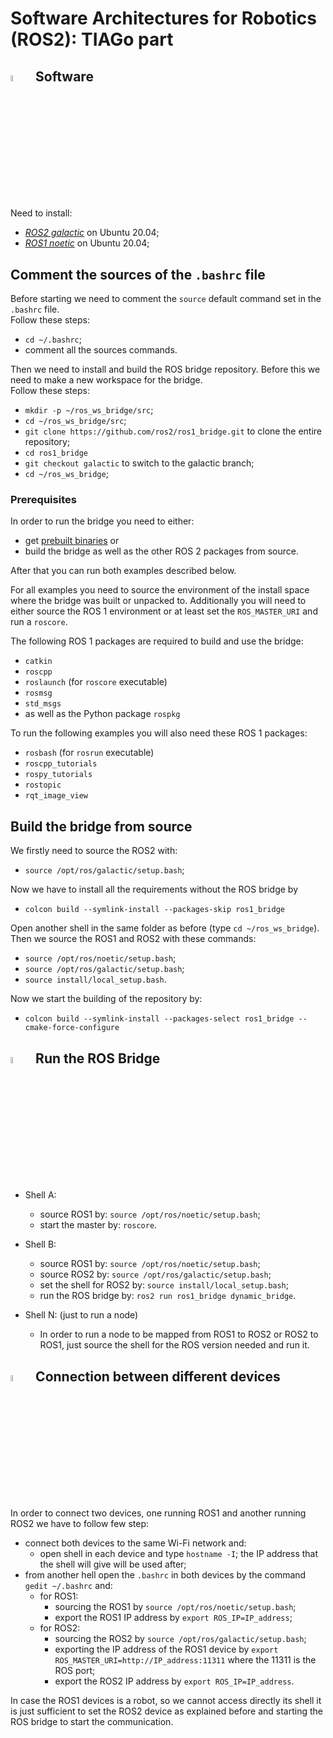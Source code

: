# Software Architectures for Robotics (ROS2): TIAGo part

## <img src="https://user-images.githubusercontent.com/62358773/177950955-29f674e4-edee-4e5a-a7bc-fd5b10494816.png" width="5%" height="5%">&nbsp;&nbsp;&nbsp;Software
Need to install:
* [_ROS2 galactic_](https://docs.ros.org/en/galactic/index.html) on Ubuntu 20.04;
* [_ROS1 noetic_](http://wiki.ros.org/noetic/Installation/Ubuntu) on Ubuntu 20.04;

## Comment the sources of the `.bashrc` file
Before starting we need to comment the `source` default command set in the `.bashrc` file. </br>
Follow these steps:
* `cd ~/.bashrc`;
* comment all the sources commands.

Then we need to install and build the ROS bridge repository. Before this we need to make a new workspace for the bridge. </br>
Follow these steps:
* `mkdir -p ~/ros_ws_bridge/src`;
* `cd ~/ros_ws_bridge/src`;
* `git clone https://github.com/ros2/ros1_bridge.git` to clone the entire repository;
* `cd ros1_bridge`
* `git checkout galactic` to switch to the galactic branch;
* `cd ~/ros_ws_bridge`;

### Prerequisites

In order to run the bridge you need to either:

* get [prebuilt binaries](https://github.com/ros2/ros2/releases) or
* build the bridge as well as the other ROS 2 packages from source.

After that you can run both examples described below.

For all examples you need to source the environment of the install space where the bridge was built or unpacked to.
Additionally you will need to either source the ROS 1 environment or at least set the `ROS_MASTER_URI` and run a `roscore`.

The following ROS 1 packages are required to build and use the bridge:
* `catkin`
* `roscpp`
* `roslaunch` (for `roscore` executable)
* `rosmsg`
* `std_msgs`
* as well as the Python package `rospkg`

To run the following examples you will also need these ROS 1 packages:
* `rosbash` (for `rosrun` executable)
* `roscpp_tutorials`
* `rospy_tutorials`
* `rostopic`
* `rqt_image_view`

## Build the bridge from source
We firstly need to source the ROS2 with:
* `source /opt/ros/galactic/setup.bash`;

Now we have to install all the requirements without the ROS bridge by </br>
* `colcon build --symlink-install --packages-skip ros1_bridge`

Open another shell in the same folder as before (type `cd ~/ros_ws_bridge`). </br>
Then we source the ROS1 and ROS2 with these commands:
* `source /opt/ros/noetic/setup.bash`;
* `source /opt/ros/galactic/setup.bash`;
* `source install/local_setup.bash`.

Now we start the building of the repository by: </br>
* `colcon build --symlink-install --packages-select ros1_bridge --cmake-force-configure`

## <img src="https://user-images.githubusercontent.com/62358773/175919787-96dfd662-af73-4ab6-a6ad-e7049ff1336e.png" width="5%" height="5%">&nbsp;&nbsp;&nbsp;Run the ROS Bridge
* Shell A:
  * source ROS1 by: `source /opt/ros/noetic/setup.bash`;
  * start the master by: `roscore`.

* Shell B:
  * source ROS1 by: `source /opt/ros/noetic/setup.bash`;
  * source ROS2 by: `source /opt/ros/galactic/setup.bash`;
  * set the shell for ROS2 by: `source install/local_setup.bash`;
  * run the ROS bridge by: `ros2 run ros1_bridge dynamic_bridge`.

* Shell N: (just to run a node)
  * In order to run a node to be mapped from ROS1 to ROS2 or ROS2 to ROS1, just source the shell for the ROS version needed and run it.

## <img src="https://user-images.githubusercontent.com/62358773/179344919-f519fcd2-39b7-4b9e-b4d9-59d10090821d.png" width="5%" height="5%">&nbsp;&nbsp;&nbsp;Connection between different devices
In order to connect two devices, one running ROS1 and another running ROS2 we have to follow few step:
* connect both devices to the same Wi-Fi network and:
  * open shell in each device and type `hostname -I`; the IP address that the shell will give will be used after;
* from another hell open the `.bashrc` in both devices by the command `gedit ~/.bashrc` and:
  * for ROS1:
    * sourcing the ROS1 by `source /opt/ros/noetic/setup.bash`;
    * export the ROS1 IP address by `export ROS_IP=IP_address`;
  * for ROS2:
    * sourcing the ROS2 by `source /opt/ros/galactic/setup.bash`;
    * exporting the IP address of the ROS1 device by `export ROS_MASTER_URI=http://IP_address:11311` where the 11311 is the ROS port;
    * export the ROS2 IP address by `export ROS_IP=IP_address`.

In case the ROS1 devices is a robot, so we cannot access directly its shell it is just sufficient to set the ROS2 device as explained before and starting the ROS bridge to start the communication.
